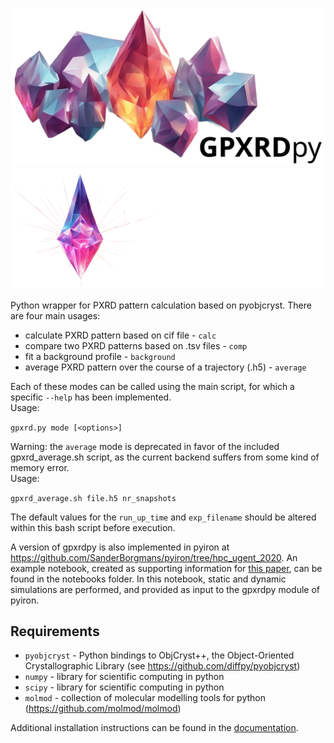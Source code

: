 ![gpxrdpy](./docs/gpxrdpy_banner_light.svg#gh-light-mode-only)
![gpxrdpy](./docs/gpxrdpy_banner_dark.svg#gh-dark-mode-only)

Python wrapper for PXRD pattern calculation based on pyobjcryst. There are four main usages:
* calculate PXRD pattern based on cif file - `calc`
* compare two PXRD patterns based on .tsv files - `comp`
* fit a background profile - `background`
* average PXRD pattern over the course of a trajectory (.h5) - `average`

Each of these modes can be called using the main script, for which a specific `--help` has been implemented. <br>
Usage:

`gpxrd.py mode [<options>]`
  
Warning: the `average` mode is deprecated in favor of the included gpxrd_average.sh script, as the current backend suffers from some kind of memory error. <br>
Usage:

`gpxrd_average.sh file.h5 nr_snapshots`

The default values for the `run_up_time` and `exp_filename` should be altered within this bash script before execution.

A version of gpxrdpy is also implemented in pyiron at https://github.com/SanderBorgmans/pyiron/tree/hpc_ugent_2020. An example notebook, created as supporting information for [this paper](https://doi.org/10.1039/D3TA00470H), can be found in the notebooks folder. In this notebook, static and dynamic simulations are performed, and provided as input to the gpxrdpy module of pyiron. 

## Requirements
* `pyobjcryst` - Python bindings to ObjCryst++, the Object-Oriented Crystallographic Library (see https://github.com/diffpy/pyobjcryst)
* `numpy` - library for scientific computing in python
* `scipy` - library for scientific computing in python
* `molmod` - collection of molecular modelling tools for python (https://github.com/molmod/molmod)

Additional installation instructions can be found in the [documentation](https://sanderborgmans.github.io/gpxrdpy/).
